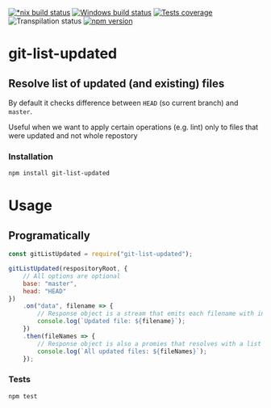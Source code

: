 [![*nix build status][nix-build-image]][nix-build-url]
[![Windows build status][win-build-image]][win-build-url]
[![Tests coverage][cov-image]][cov-url]
![Transpilation status][transpilation-image]
[![npm version][npm-image]][npm-url]

# git-list-updated

## Resolve list of updated (and existing) files

By default it checks difference between `HEAD` (so current branch) and `master`.

Useful when we want to apply certain operations (e.g. lint) only to files that were updated and not whole repostory

### Installation

```bash
npm install git-list-updated
```

# Usage

## Programatically

```javascript
const gitListUpdated = require("git-list-updated");

gitListUpdated(respositoryRoot, {
	// All options are optional
	base: "master",
	head: "HEAD"
})
	.on("data", filename => {
		// Response object is a stream that emits each filename with individual data event
		console.log(`Updated file: ${filename}`);
	})
	.then(fileNames => {
		// Response object is also a promies that resolves with a list of updated files
		console.log(`All updated files: ${fileNames}`);
	});
```

### Tests

```bash
npm test
```

[nix-build-image]: https://semaphoreci.com/api/v1/medikoo-org/git-list-updated/branches/master/shields_badge.svg
[nix-build-url]: https://semaphoreci.com/medikoo-org/git-list-updated
[win-build-image]: https://ci.appveyor.com/api/projects/status/?svg=true
[win-build-url]: https://ci.appveyor.com/api/project/medikoo/git-list-updated
[cov-image]: https://img.shields.io/codecov/c/github/medikoo/git-list-updated.svg
[cov-url]: https://codecov.io/gh/medikoo/git-list-updated
[transpilation-image]: https://img.shields.io/badge/transpilation-free-brightgreen.svg
[npm-image]: https://img.shields.io/npm/v/git-list-updated.svg
[npm-url]: https://www.npmjs.com/package/git-list-updated
